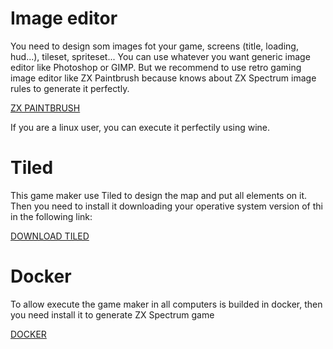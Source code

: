 # Image editor

You need to design som images fot your game, screens (title, loading, hud...), tileset, spriteset... You can use whatever you want generic image editor like Photoshop or GIMP. But we recommend to use retro gaming image editor like ZX Paintbrush because knows about ZX Spectrum image rules to generate it perfectly.

[ZX PAINTBRUSH](https://sourcesolutions.itch.io/zx-paintbrush)

If you are a linux user, you can execute it perfectily using wine.

# Tiled

This game maker use Tiled to design the map and put all elements on it. Then you need to install it downloading your operative system version of thi in the following link:

[DOWNLOAD TILED](https://www.mapeditor.org/download.html)

# Docker

To allow execute the game maker in all computers is builded in docker, then you need install it to generate ZX Spectrum game

[DOCKER](https://www.docker.com/get-started/)